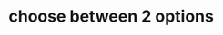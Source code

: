 # choose between 2 options

   <script>
        $(document).ready(function() {

            $('#invoice_number').hide();

            $('input[type="radio"]').click(function() {
                if ($(this).attr('id') == 'type_div') {
                    $('#invoice_number').hide();
                    $('#type').show();
                    $('#start_at').show();
                    $('#end_at').show();
                } else {
                    $('#invoice_number').show();
                    $('#type').hide();
                    $('#start_at').hide();
                    $('#end_at').hide();
                }
            });
        });

    </script>

